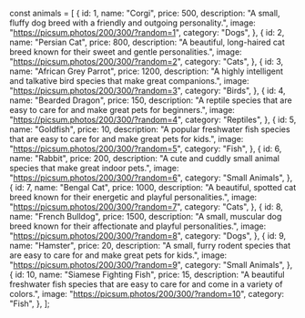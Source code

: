 const animals = [
{
id: 1,
name: "Corgi",
price: 500,
description:
"A small, fluffy dog breed with a friendly and outgoing personality.",
image: "https://picsum.photos/200/300/?random=1",
category: "Dogs",
},
{
id: 2,
name: "Persian Cat",
price: 800,
description:
"A beautiful, long-haired cat breed known for their sweet and gentle personalities.",
image: "https://picsum.photos/200/300/?random=2",
category: "Cats",
},
{
id: 3,
name: "African Grey Parrot",
price: 1200,
description:
"A highly intelligent and talkative bird species that make great companions.",
image: "https://picsum.photos/200/300/?random=3",
category: "Birds",
},
{
id: 4,
name: "Bearded Dragon",
price: 150,
description:
"A reptile species that are easy to care for and make great pets for beginners.",
image: "https://picsum.photos/200/300/?random=4",
category: "Reptiles",
},
{
id: 5,
name: "Goldfish",
price: 10,
description:
"A popular freshwater fish species that are easy to care for and make great pets for kids.",
image: "https://picsum.photos/200/300/?random=5",
category: "Fish",
},
{
id: 6,
name: "Rabbit",
price: 200,
description:
"A cute and cuddly small animal species that make great indoor pets.",
image: "https://picsum.photos/200/300/?random=6",
category: "Small Animals",
},
{
id: 7,
name: "Bengal Cat",
price: 1000,
description:
"A beautiful, spotted cat breed known for their energetic and playful personalities.",
image: "https://picsum.photos/200/300/?random=7",
category: "Cats",
},
{
id: 8,
name: "French Bulldog",
price: 1500,
description:
"A small, muscular dog breed known for their affectionate and playful personalities.",
image: "https://picsum.photos/200/300/?random=8",
category: "Dogs",
},
{
id: 9,
name: "Hamster",
price: 20,
description:
"A small, furry rodent species that are easy to care for and make great pets for kids.",
image: "https://picsum.photos/200/300/?random=9",
category: "Small Animals",
},
{
id: 10,
name: "Siamese Fighting Fish",
price: 15,
description:
"A beautiful freshwater fish species that are easy to care for and come in a variety of colors.",
image: "https://picsum.photos/200/300/?random=10",
category: "Fish",
},
];
